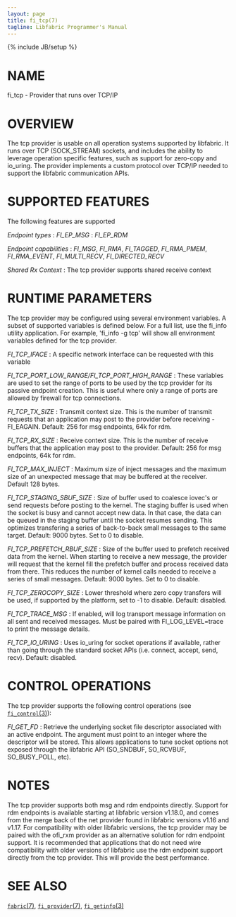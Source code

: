 ```yaml
---
layout: page
title: fi_tcp(7)
tagline: Libfabric Programmer's Manual
---
```

{% include JB/setup %}

# NAME

fi_tcp \- Provider that runs over TCP/IP

# OVERVIEW

The tcp provider is usable on all operation systems supported by libfabric.
It runs over TCP (SOCK_STREAM) sockets, and includes the ability
to leverage operation specific features, such as support for zero-copy
and io_uring.  The provider implements a custom protocol over TCP/IP needed to
support the libfabric communication APIs.

# SUPPORTED FEATURES

The following features are supported

*Endpoint types*
: *FI_EP_MSG*
: *FI_EP_RDM*

*Endpoint capabilities*
: *FI_MSG*, *FI_RMA*, *FI_TAGGED*, *FI_RMA_PMEM*, *FI_RMA_EVENT*,
  *FI_MULTI_RECV*, *FI_DIRECTED_RECV*

*Shared Rx Context*
: The tcp provider supports shared receive context

# RUNTIME PARAMETERS

The tcp provider may be configured using several environment variables.  A
subset of supported variables is defined below.  For a full list, use
the fi_info utility application.  For example, 'fi_info -g tcp' will
show all environment variables defined for the tcp provider.

*FI_TCP_IFACE*
: A specific network interface can be requested with this variable

*FI_TCP_PORT_LOW_RANGE/FI_TCP_PORT_HIGH_RANGE*
: These variables are used to set the range of ports to be used by the
  tcp provider for its passive endpoint creation. This is useful where
  only a range of ports are allowed by firewall for tcp connections.

*FI_TCP_TX_SIZE*
: Transmit context size.  This is the number of transmit requests that
  an application may post to the provider before receiving -FI_EAGAIN.
  Default: 256 for msg endpoints, 64k for rdm.

*FI_TCP_RX_SIZE*
: Receive context size.  This is the number of receive buffers that
  the application may post to the provider.  Default: 256 for msg
  endpoints, 64k for rdm.

*FI_TCP_MAX_INJECT*
: Maximum size of inject messages and the maximum size of an unexpected
  message that may be buffered at the receiver.  Default 128 bytes.

*FI_TCP_STAGING_SBUF_SIZE*
: Size of buffer used to coalesce iovec's or send requests before posting
  to the kernel.  The staging buffer is used when the socket is busy and
  cannot accept new data.  In that case, the data can be queued in the
  staging buffer until the socket resumes sending.  This optimizes transfering
  a series of back-to-back small messages to the same target.  Default: 9000
  bytes.  Set to 0 to disable.

*FI_TCP_PREFETCH_RBUF_SIZE*
: Size of the buffer used to prefetch received data from the kernel.
  When starting to receive a new message, the provider will request that
  the kernel fill the prefetch buffer and process received data from there.
  This reduces the number of kernel calls needed to receive a series of
  small messages.  Default: 9000 bytes.  Set to 0 to disable.

*FI_TCP_ZEROCOPY_SIZE*
: Lower threshold where zero copy transfers will be used, if supported by
  the platform, set to -1 to disable.  Default: disabled.

*FI_TCP_TRACE_MSG*
: If enabled, will log transport message information on all sent and
  received messages.  Must be paired with FI_LOG_LEVEL=trace to
  print the message details.

*FI_TCP_IO_URING*
: Uses io_uring for socket operations if available, rather than going
  through the standard socket APIs (i.e. connect, accept, send, recv).
  Default: disabled.

# CONTROL OPERATIONS

The tcp provider supports the following control operations (see [`fi_control`(3)](fi_control.3.html)):

*FI_GET_FD*
: Retrieve the underlying socket file descriptor associated with an active endpoint.
  The argument must point to an integer where the descriptor will be stored.
  This allows applications to tune socket options not exposed through the
  libfabric API (SO_SNDBUF, SO_RCVBUF, SO_BUSY_POLL, etc).

# NOTES

The tcp provider supports both msg and rdm endpoints directly.  Support
for rdm endpoints is available starting at libfabric version v1.18.0, and
comes from the merge back of the net provider found in libfabric versions
v1.16 and v1.17.  For compatibility with older libfabric versions, the tcp
provider may be paired with the ofi_rxm provider as an alternative solution
for rdm endpoint support.  It is recommended that applications that do not
need wire compatibility with older versions of libfabric use the rdm
endpoint support directly from the tcp provider.  This will provide the
best performance.

# SEE ALSO

[`fabric`(7)](fabric.7.html),
[`fi_provider`(7)](fi_provider.7.html),
[`fi_getinfo`(3)](fi_getinfo.3.html)
